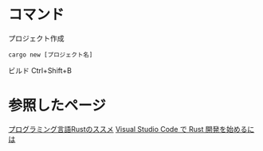 # コマンド

プロジェクト作成

    cargo new [プロジェクト名]

ビルド
    Ctrl+Shift+B

# 参照したページ

[プログラミング言語Rustのススメ](https://qiita.com/elipmoc101/items/3c8b6d8332a9019e578c)
[Visual Studio Code で Rust 開発を始めるには](https://qiita.com/chikoski/items/53590914cc6aacc8916d)
